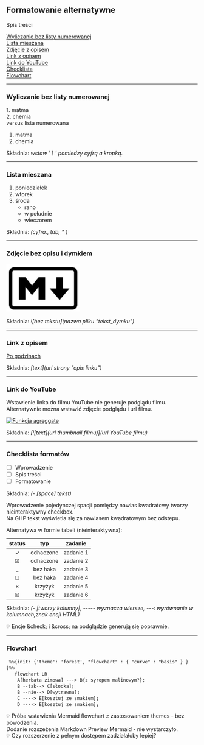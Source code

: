 ## Formatowanie alternatywne

Spis treści

[Wyliczanie bez listy numerowanej](#wyliczanie-bez-listy-numerowanej)  
[Lista mieszana](#lista-mieszana)  
[Zdjęcie z opisem](#zdjęcie-bez-opisu-i-dymkiem)  
[Link z opisem](#link-z-opisem)  
[Link do YouTube](#link-do-youtube)  
[Checklista](#checklista-formatów)  
[Flowchart](#flowchart)

---

### Wyliczanie bez listy numerowanej

1\. matma  
2\. chemia  
versus lista numerowana

1. matma
2. chemia

Składnia: _wstaw ' \ ' pomiedzy cyfrą a kropką._

---

### Lista mieszana

1. poniedziałek
2. wtorek
3. środa
   - rano
   - w południe
   - wieczorem

Składnia: _(cyfra., tab, \* )_

---

### Zdjęcie bez opisu i dymkiem

![](2023-11-24_08-48-15_md-logo.jpg "Na białym tle czarna litera M i strzałka w dół w czarnej zaokrąglonej ramce. ")

Składnia: _!\[bez tekstu](nazwa pliku "tekst_dymku")_

---

### Link z opisem

[Po godzinach](http://trianglify.io/ "generator wzorów")

Składnia: _\[text]\(url strony "opis linku")_

---

### Link do YouTube

Wstawienie linka do filmu YouTube nie generuje podglądu filmu.  
Alternatywnie można wstawić zdjęcie podglądu i url filmu.

[![Funkcja agreggate](https://i.ytimg.com/vi/MzqDoXgrmf8/hqdefault.jpg)](https://youtu.be/MzqDoXgrmf8?si=vmmgJhxLo7yzi0iO)

Składnia: _[\!\[text]\(url thumbnail filmu)]\(url YouTube filmu)_

---

### Checklista formatów

- [ ] Wprowadzenie
- [ ] Spis treści
- [ ] Formatowanie

Składnia: _(- \[space] tekst)_

Wprowadzenie pojedynczej spacji pomiędzy nawias kwadratowy tworzy nieinteraktywny checkbox.  
Na GHP tekst wyświetla się za nawiasem kwadratowym bez odstepu.

Alternatywa w formie tabeli (nieinteraktywna):

|  status  |    typ    | zadanie   |
| :------: | :-------: | --------- |
| &check;  | odhaczone | zadanie 1 |
| &#x2611; | odhaczone | zadanie 2 |
|    \_    | bez haka  | zadanie 3 |
| &#x2610; | bez haka  | zadanie 4 |
| &cross;  |  krzyżyk  | zadanie 5 |
| &#x2612; |  krzyżyk  | zadanie 6 |

Składnia: _(- \|tworzy kolumny\|, \----- wyznacza wiersze, \---: wyrównanie w kolumnach,znak encji HTML)_

💡 Encje \&check; i \&cross; na podglądzie generują się poprawnie.

<!--To jest komentarz-->
<!--Przykład opisu encji HTML-->
<!--znak encji HTML, który składa się z znaku ampersanda (&), znaku kratki (#), znaku x, numeru szesnastkowego 2610 i średnika (;)-->

<!--Znalezione w sieci--
|checked|unchecked|crossed|
|---|---|---|
|&check;|_|&cross;|
|&#x2611;|&#x2610;|&#x2612;|--->

---

### Flowchart

```mermaid
 %%{init: {'theme': 'forest', "flowchart" : { "curve" : "basis" } } }%%
   flowchart LR
    A[herbata zimowa] ---> B{z syropem malinowym?};
    B --tak--> C[słodka];
    B --nie--> D[wytrawna];
    C ----> E[kosztuj ze smakiem];
    D ----> E[kosztuj ze smakiem];
```

💡 Próba wstawienia Mermaid flowchart z zastosowaniem themes - bez powodzenia.  
Dodanie rozszeżenia Markdown Preview Mermaid - nie wystarczyło.  
💡 Czy rozszerzenie z pełnym dostępem zadziałałoby lepiej?

